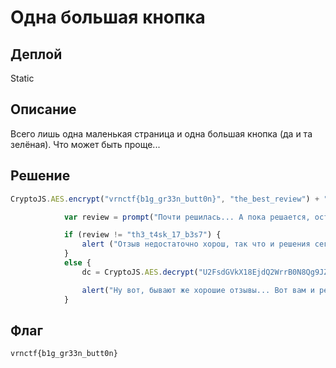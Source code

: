 # Одна большая кнопка

## Деплой

Static

## Описание

Всего лишь одна маленькая страница и одна большая кнопка (да и та зелёная). Что может быть проще...

## Решение 
```js
CryptoJS.AES.encrypt("vrnctf{b1g_gr33n_butt0n}", "the_best_review") + "";

            var review = prompt("Почти решилась... А пока решается, оставьте, пожалуйста, отзыв о задаче...");

            if (review != "th3_t4sk_17_b3s7") {
                alert ("Отзыв недостаточно хорош, так что и решения сегодня не будет...");
            }
            else {
                dc = CryptoJS.AES.decrypt("U2FsdGVkX18EjdQ2WrrB0N8Qg9JZoN38ThRIayvcgYbL2HenE6uwOTCQmrIALhk4", review + "_s4lt") + "";

                alert("Ну вот, бывают же хорошие отзывы... Вот вам и решение: " + dc);
            }
```
## Флаг
`vrnctf{b1g_gr33n_butt0n}`


